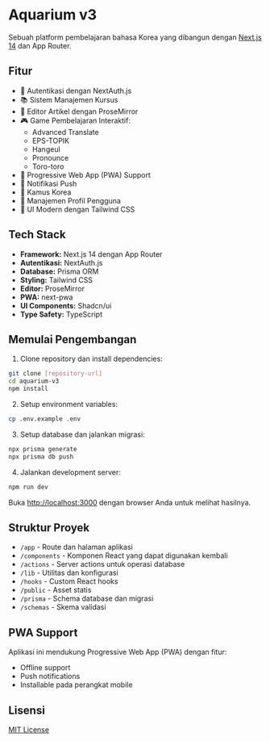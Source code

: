 # Aquarium v3

Sebuah platform pembelajaran bahasa Korea yang dibangun dengan [Next.js 14](https://nextjs.org) dan App Router.

## Fitur

- 🔐 Autentikasi dengan NextAuth.js
- 📚 Sistem Manajemen Kursus
- 📝 Editor Artikel dengan ProseMirror
- 🎮 Game Pembelajaran Interaktif:
  - Advanced Translate
  - EPS-TOPIK
  - Hangeul
  - Pronounce
  - Toro-toro
- 📱 Progressive Web App (PWA) Support
- 🔔 Notifikasi Push
- 📖 Kamus Korea
- 👥 Manajemen Profil Pengguna
- 🎨 UI Modern dengan Tailwind CSS

## Tech Stack

- **Framework:** Next.js 14 dengan App Router
- **Autentikasi:** NextAuth.js
- **Database:** Prisma ORM
- **Styling:** Tailwind CSS
- **Editor:** ProseMirror
- **PWA:** next-pwa
- **UI Components:** Shadcn/ui
- **Type Safety:** TypeScript

## Memulai Pengembangan

1. Clone repository dan install dependencies:

```bash
git clone [repository-url]
cd aquarium-v3
npm install
```

2. Setup environment variables:

```bash
cp .env.example .env
```

3. Setup database dan jalankan migrasi:

```bash
npx prisma generate
npx prisma db push
```

4. Jalankan development server:

```bash
npm run dev
```

Buka [http://localhost:3000](http://localhost:3000) dengan browser Anda untuk melihat hasilnya.

## Struktur Proyek

- `/app` - Route dan halaman aplikasi
- `/components` - Komponen React yang dapat digunakan kembali
- `/actions` - Server actions untuk operasi database
- `/lib` - Utilitas dan konfigurasi
- `/hooks` - Custom React hooks
- `/public` - Asset statis
- `/prisma` - Schema database dan migrasi
- `/schemas` - Skema validasi

## PWA Support

Aplikasi ini mendukung Progressive Web App (PWA) dengan fitur:
- Offline support
- Push notifications
- Installable pada perangkat mobile

## Lisensi

[MIT License](LICENSE)
